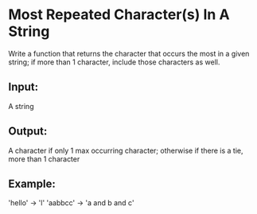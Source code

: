 # Most Repeated Character(s) In A String
Write a function that returns the character that occurs the most in a given string; if more than 1 character, include those characters as well.
## Input:
A string
## Output:
A character if only 1 max occurring character; otherwise if there is a tie, more than 1 character
## Example:
'hello' -> 'l'
'aabbcc' -> 'a and b and c'